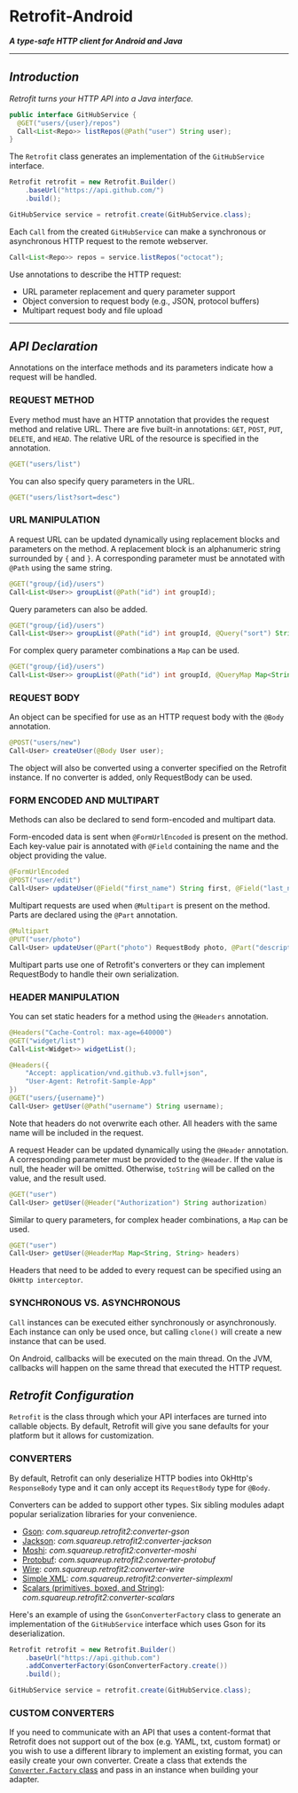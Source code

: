 # Retrofit-Android

_**A type-safe HTTP client for Android and Java**_

---
## _Introduction_

_Retrofit turns your HTTP API into a Java interface._

```java
public interface GitHubService {
  @GET("users/{user}/repos")
  Call<List<Repo>> listRepos(@Path("user") String user);
}
```

The ```Retrofit``` class generates an implementation of the ```GitHubService``` interface.

```java
Retrofit retrofit = new Retrofit.Builder()
    .baseUrl("https://api.github.com/")
    .build();

GitHubService service = retrofit.create(GitHubService.class);
```

Each ```Call``` from the created ```GitHubService``` can make a synchronous or asynchronous HTTP request to the remote webserver.

```java
Call<List<Repo>> repos = service.listRepos("octocat");
```

Use annotations to describe the HTTP request:

* URL parameter replacement and query parameter support
* Object conversion to request body (e.g., JSON, protocol buffers)
* Multipart request body and file upload
---
## _API Declaration_

Annotations on the interface methods and its parameters indicate how a request will be handled.

### REQUEST METHOD

Every method must have an HTTP annotation that provides the request method and relative URL. There are five built-in annotations: ```GET```, ```POST```, ```PUT```, ```DELETE```, and ```HEAD```. The relative URL of the resource is specified in the annotation.

```java
@GET("users/list")
```

You can also specify query parameters in the URL.

```java
@GET("users/list?sort=desc")
```

### URL MANIPULATION

A request URL can be updated dynamically using replacement blocks and parameters on the method. A replacement block is an alphanumeric string surrounded by ```{``` and ```}```. A corresponding parameter must be annotated with ```@Path``` using the same string.

```java
@GET("group/{id}/users")
Call<List<User>> groupList(@Path("id") int groupId);
```
Query parameters can also be added.

```java
@GET("group/{id}/users")
Call<List<User>> groupList(@Path("id") int groupId, @Query("sort") String sort);
```

For complex query parameter combinations a ```Map``` can be used.

```java
@GET("group/{id}/users")
Call<List<User>> groupList(@Path("id") int groupId, @QueryMap Map<String, String> options);
```

### REQUEST BODY
An object can be specified for use as an HTTP request body with the ```@Body``` annotation.

```java
@POST("users/new")
Call<User> createUser(@Body User user);
```

The object will also be converted using a converter specified on the Retrofit instance. If no converter is added, only RequestBody can be used.

### FORM ENCODED AND MULTIPART
Methods can also be declared to send form-encoded and multipart data.

Form-encoded data is sent when ```@FormUrlEncoded``` is present on the method. Each key-value pair is annotated with ```@Field``` containing the name and the object providing the value.

```java
@FormUrlEncoded
@POST("user/edit")
Call<User> updateUser(@Field("first_name") String first, @Field("last_name") String last);
```

Multipart requests are used when ```@Multipart``` is present on the method. Parts are declared using the ```@Part``` annotation.

```java
@Multipart
@PUT("user/photo")
Call<User> updateUser(@Part("photo") RequestBody photo, @Part("description") RequestBody description);
```

Multipart parts use one of Retrofit's converters or they can implement RequestBody to handle their own serialization.

### HEADER MANIPULATION
You can set static headers for a method using the ```@Headers``` annotation.

```java
@Headers("Cache-Control: max-age=640000")
@GET("widget/list")
Call<List<Widget>> widgetList();
```
```java
@Headers({
    "Accept: application/vnd.github.v3.full+json",
    "User-Agent: Retrofit-Sample-App"
})
@GET("users/{username}")
Call<User> getUser(@Path("username") String username);
```
Note that headers do not overwrite each other. All headers with the same name will be included in the request.

A request Header can be updated dynamically using the ```@Header``` annotation. A corresponding parameter must be provided to the ```@Header```. If the value is null, the header will be omitted. Otherwise, ```toString``` will be called on the value, and the result used.

```java
@GET("user")
Call<User> getUser(@Header("Authorization") String authorization)
```
Similar to query parameters, for complex header combinations, a ```Map``` can be used.

```java
@GET("user")
Call<User> getUser(@HeaderMap Map<String, String> headers)
```
Headers that need to be added to every request can be specified using an ```OkHttp interceptor```.

### SYNCHRONOUS VS. ASYNCHRONOUS
```Call``` instances can be executed either synchronously or asynchronously. Each instance can only be used once, but calling ```clone()``` will create a new instance that can be used.

On Android, callbacks will be executed on the main thread. On the JVM, callbacks will happen on the same thread that executed the HTTP request.

## _Retrofit Configuration_
```Retrofit``` is the class through which your API interfaces are turned into callable objects. By default, Retrofit will give you sane defaults for your platform but it allows for customization.

### CONVERTERS
By default, Retrofit can only deserialize HTTP bodies into OkHttp's ```ResponseBody``` type and it can only accept its ```RequestBody``` type for ```@Body```.

Converters can be added to support other types. Six sibling modules adapt popular serialization libraries for your convenience.

* [Gson](https://github.com/google/gson): _com.squareup.retrofit2:converter-gson_
* [Jackson](com.squareup.retrofit2:converter-jackson): _com.squareup.retrofit2:converter-jackson_
* [Moshi](com.squareup.retrofit2:converter-moshi): _com.squareup.retrofit2:converter-moshi_
* [Protobuf](com.squareup.retrofit2:converter-protobuf): _com.squareup.retrofit2:converter-protobuf_
* [Wire](com.squareup.retrofit2:converter-wire): _com.squareup.retrofit2:converter-wire_
* [Simple XML](com.squareup.retrofit2:converter-simplexml): _com.squareup.retrofit2:converter-simplexml_
* [Scalars (primitives, boxed, and String)](com.squareup.retrofit2:converter-scalars): _com.squareup.retrofit2:converter-scalars_
  
Here's an example of using the ```GsonConverterFactory``` class to generate an implementation of the ```GitHubService``` interface which uses Gson for its deserialization.

```java
Retrofit retrofit = new Retrofit.Builder()
    .baseUrl("https://api.github.com")
    .addConverterFactory(GsonConverterFactory.create())
    .build();

GitHubService service = retrofit.create(GitHubService.class);
```
### CUSTOM CONVERTERS
If you need to communicate with an API that uses a content-format that Retrofit does not support out of the box (e.g. YAML, txt, custom format) or you wish to use a different library to implement an existing format, you can easily create your own converter. Create a class that extends the [```Converter.Factory``` class](https://github.com/square/retrofit/blob/master/retrofit/src/main/java/retrofit2/Converter.java) and pass in an instance when building your adapter.